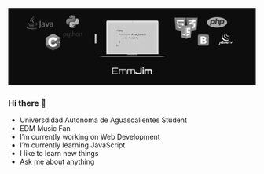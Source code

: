 <img src="bannergithub.png">

### Hi there 👋
- Universdidad Autonoma de Aguascalientes Student
- EDM Music Fan
- I’m currently working on Web Development
- I’m currently learning JavaScript
- I like to learn new things
- Ask me about anything


